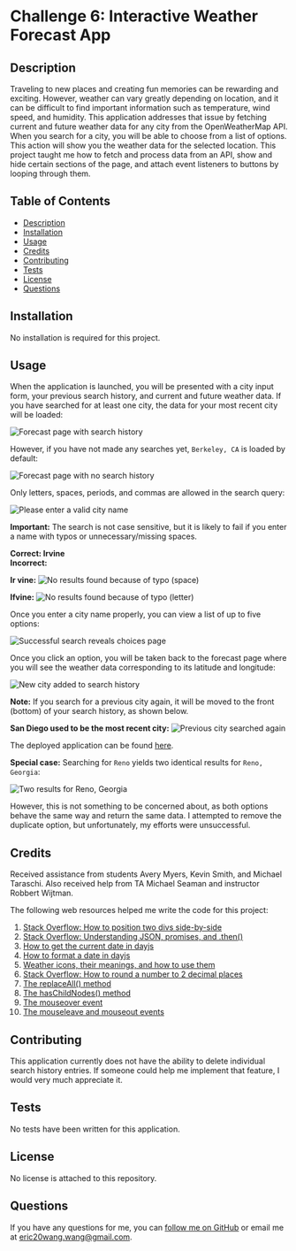 # Challenge 6: Interactive Weather Forecast App

## Description
Traveling to new places and creating fun memories can be rewarding and exciting. However, weather can vary greatly depending on location, and it can be difficult to find important information such as temperature, wind speed, and humidity. This application addresses that issue by fetching current and future weather data for any city from the OpenWeatherMap API. When you search for a city, you will be able to choose from a list of options. This action will show you the weather data for the selected location. This project taught me how to fetch and process data from an API, show and hide certain sections of the page, and attach event listeners to buttons by looping through them.

## Table of Contents
- [Description](#description)
- [Installation](#installation)
- [Usage](#usage)
- [Credits](#credits)
- [Contributing](#contributing)
- [Tests](#tests)
- [License](#license)
- [Questions](#questions)

## Installation
No installation is required for this project.

## Usage
When the application is launched, you will be presented with a city input form, your previous search history, and current and future weather data. If you have searched for at least one city, the data for your most recent city will be loaded:

![Forecast page with search history](Assets/Images/forecast_page_with_search_history.png)

However, if you have not made any searches yet, `Berkeley, CA` is loaded by default:

![Forecast page with no search history](Assets/Images/forecast_page_no_search_history.png)

Only letters, spaces, periods, and commas are allowed in the search query:

![Please enter a valid city name](Assets/Images/please_enter_a_valid_city_name.png)

**Important:** The search is not case sensitive, but it is likely to fail if you enter a name with typos or unnecessary/missing spaces.

**Correct: Irvine**<br>
**Incorrect:**

**Ir vine:**
![No results found because of typo (space)](Assets/Images/no_results_found_space_typo.png)

**Ifvine:**
![No results found because of typo (letter)](Assets/Images/no_results_found_letter_typo.png)

Once you enter a city name properly, you can view a list of up to five options:

![Successful search reveals choices page](Assets/Images/choices_page_successful_search.png)

Once you click an option, you will be taken back to the forecast page where you will see the weather data corresponding to its latitude and longitude:

![New city added to search history](Assets/Images/new_city_added_to_search_history.png)

**Note:** If you search for a previous city again, it will be moved to the front (bottom) of your search history, as shown below.

**San Diego used to be the most recent city:**
![Previous city searched again](Assets/Images/previous_city_searched_again.png)

The deployed application can be found [here](https://gimmekitties711.github.io/challenge_6-interactive_weather_forecast_app/).

**Special case:** Searching for `Reno` yields two identical results for `Reno, Georgia`:

![Two results for Reno, Georgia](Assets/Images/special_case_two_reno_georgia.png)

However, this is not something to be concerned about, as both options behave the same way and return the same data. I attempted to remove the duplicate option, but unfortunately, my efforts were unsuccessful.

## Credits
Received assistance from students Avery Myers, Kevin Smith, and Michael Taraschi. Also received help from TA Michael Seaman and instructor Robbert Wijtman.

The following web resources helped me write the code for this project:

1. [Stack Overflow: How to position two divs side-by-side](https://stackoverflow.com/questions/5387392/how-to-get-these-two-divs-side-by-side)
2. [Stack Overflow: Understanding JSON, promises, and .then()](https://stackoverflow.com/questions/37555031/why-does-json-return-a-promise-but-not-when-it-passes-through-then)
3. [How to get the current date in dayjs](https://day.js.org/docs/en/parse/now)
4. [How to format a date in dayjs](https://day.js.org/docs/en/display/format)
5. [Weather icons, their meanings, and how to use them](https://openweathermap.org/weather-conditions)
6. [Stack Overflow: How to round a number to 2 decimal places](https://stackoverflow.com/questions/11832914/how-to-round-to-at-most-2-decimal-places-if-necessary)
7. [The replaceAll() method](https://developer.mozilla.org/en-US/docs/Web/JavaScript/Reference/Global_Objects/String/replaceAll)
8. [The hasChildNodes() method](https://www.w3schools.com/jsref/met_node_haschildnodes.asp)
9. [The mouseover event](https://developer.mozilla.org/en-US/docs/Web/API/Element/mouseover_event)
10. [The mouseleave and mouseout events](https://developer.mozilla.org/en-US/docs/Web/API/Element/mouseleave_event)

## Contributing
This application currently does not have the ability to delete individual search history entries. If someone could help me implement that feature, I would very much appreciate it.

## Tests
No tests have been written for this application.

## License
No license is attached to this repository.

## Questions
If you have any questions for me, you can [follow me on GitHub](https://github.com/GimmeKitties711) or email me at eric20wang.wang@gmail.com.

